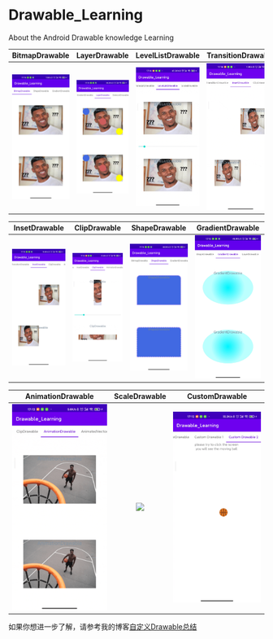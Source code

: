 # Drawable_Learning
About the Android Drawable knowledge Learning 

| BitmapDrawable | LayerDrawable | LevelListDrawable | TransitionDrawable |
| :---: | :---: | :---: | :---: |
| <img src="https://github.com/JereChen11/Drawable_Learning/raw/main/images/BitmapDrawable.jpg"> | <img src="https://github.com/JereChen11/Drawable_Learning/raw/main/images/LayerDrawable.jpg"> | <img src="https://github.com/JereChen11/Drawable_Learning/raw/main/images/LevelListDrawable.gif"> | <img src="https://github.com/JereChen11/Drawable_Learning/raw/main/images/TransitionDrawable.gif"> |


| InsetDrawable | ClipDrawable | ShapeDrawable | GradientDrawable |
| :---: | :---: | :---: | :---: |
| <img src="https://github.com/JereChen11/Drawable_Learning/raw/main/images/InsetDrawable.jpg"> | <img src="https://github.com/JereChen11/Drawable_Learning/raw/main/images/ClipDrawable.gif"> | <img src="https://github.com/JereChen11/Drawable_Learning/raw/main/images/ShapeDrawable.jpg"> | <img src="https://github.com/JereChen11/Drawable_Learning/raw/main/images/GradientDrawable.jpg"> |


| AnimationDrawable | ScaleDrawable | CustomDrawable |
| :---: | :---: | :---: |
| <img src="https://github.com/JereChen11/Drawable_Learning/raw/main/images/AnimationDrawable.gif"> | <img src="https://github.com/JereChen11/Drawable_Learning/raw/main/images/ScaleDrawable.gif"> | <img src="https://github.com/JereChen11/Drawable_Learning/raw/main/images/CustomDrawable.gif"> |

如果你想进一步了解，请参考我的博客[自定义Drawable总结](https://juejin.cn/post/7064364261685854245)
